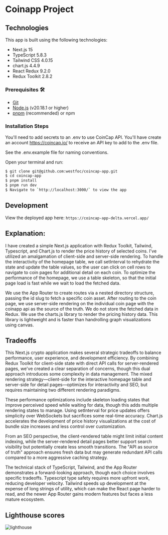 # Coinapp Project

## Technologies

This app is built using the following technologies:

- Next.js 15
- TypeScript 5.8.3
- Tailwind CSS 4.0.15
- chart.js 4.4.9
- React Redux 9.2.0
- Redux Toolkit 2.8.2

### Prerequisites 🛠️

- [Git](http://git-scm.com/)
- [Node.js](http://nodejs.org/) (v20.18.1 or higher)
- [pnpm](https://pnpm.io/) (recommended) or npm

### Installation Steps

You'll need to add secrets to an .env to use CoinCap API. You'll have create an account https://coincap.io/ to receive an API key to add to the .env file.

See the .env.example file for naming conventions.

Open your terminal and run:

```sh
$ git clone git@github.com:westfoc/coincap-app.git
$ cd coincap-app
$ pnpm install
$ pnpm run dev
$ Navigate to `http://localhost:3000/` to view the app
```

## Development

View the deployed app here: `https://coincap-app-delta.vercel.app/`

## Explanation:

I have created a simple Next.js application with Redux Toolkit, Tailwind, Typescript, and Chart.js to render the price history of selected coins. I've utilized an amalgamation of client-side and server-side rendering. To handle the interactivity of the homepage table, we call setInterval to rehydrate the state and update the table values, so the user can click on cell rows to navigate to coin pages for additional detail on each coin. To optimize the performance of the homepage, we use a table skeleton, so that the initial page load is fast while we wait to load the fetched data.

We use the App Router to create routes via a nested directory structure, passing the id slug to fetch a specific coin asset. After routing to the coin page, we use server-side rendering on the individual coin page with the coinapp api as the source of the truth. We do not store the fetched data in Redux. We use the charts.js library to render the pricing history data. This library is lightweight and is faster than handrolling graph visualizations using canvas.

## Tradeoffs

This Next.js crypto application makes several strategic tradeoffs to balance performance, user experience, and development efficiency. By combining Redux Toolkit for client-side state with direct API calls for server-rendered pages, we've created a clear separation of concerns, though this dual approach introduces some complexity in data management. The mixed rendering strategy—client-side for the interactive homepage table and server-side for detail pages—optimizes for interactivity and SEO, but requires maintaining two different rendering paradigms.

These performance optimizations include skeleton loading states that improve perceived speed while waiting for data, though this adds multiple rendering states to manage. Using setInterval for price updates offers simplicity over WebSockets but sacrifices some real-time accuracy. Chart.js accelerates the development of price history visualizations at the cost of bundle size increases and less control over customization.

From an SEO perspective, the client-rendered table might limit initial content indexing, while the server-rendered detail pages better support search visibility but potentially create less smooth transitions. The "API as source of truth" approach ensures fresh data but may generate redundant API calls compared to a more aggressive caching strategy.

The technical stack of TypeScript, Tailwind, and the App Router demonstrates a forward-looking approach, though each choice involves specific tradeoffs. Typescript type safety requires more upfront work, reducing developer velocity. Tailwind speeds up development at the expense of long strings of utility, which can make the React page harder to read, and the newer App Router gains modern features but faces a less mature ecosystem.

## Lighthouse scores

<img alt="lighthouse" src="/Users/corywest-forbes/Documents/code/coincap-app/public/Screenshot 2025-05-19 at 11.33.46 PM.png">
